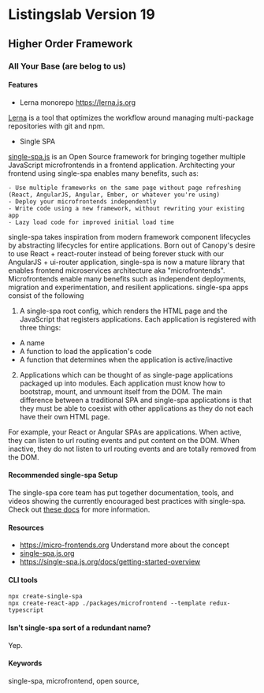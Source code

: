 # Listingslab Version 19
## Higher Order Framework
### All Your Base (are belog to us)


#### Features 

- Lerna monorepo 
https://lerna.js.org

[Lerna](https://github.com/lerna/lerna) is a tool that optimizes the workflow around managing multi-package repositories with git and npm.

- Single SPA

[single-spa.js](https://single-spa.js.org) is an Open Source framework for bringing together multiple JavaScript microfrontends in a frontend application. Architecting your frontend using single-spa enables many benefits, such as:

    - Use multiple frameworks on the same page without page refreshing (React, AngularJS, Angular, Ember, or whatever you're using)
    - Deploy your microfrontends independently
    - Write code using a new framework, without rewriting your existing app
    - Lazy load code for improved initial load time

single-spa takes inspiration from modern framework component lifecycles by abstracting lifecycles for entire applications. Born out of Canopy's desire to use React + react-router instead of being forever stuck with our AngularJS + ui-router application, single-spa is now a mature library that enables frontend microservices architecture aka "microfrontends". Microfrontends enable many benefits such as independent deployments, migration and experimentation, and resilient applications. single-spa apps consist of the following

1. A single-spa root config, which renders the HTML page and the JavaScript that registers applications. Each application is registered with three things:

- A name
- A function to load the application's code
- A function that determines when the application is active/inactive

2. Applications which can be thought of as single-page applications packaged up into modules. Each application must know how to bootstrap, mount, and unmount itself from the DOM. The main difference between a traditional SPA and single-spa applications is that they must be able to coexist with other applications as they do not each have their own HTML page.

For example, your React or Angular SPAs are applications. When active, they can listen to url routing events and put content on the DOM. When inactive, they do not listen to url routing events and are totally removed from the DOM.

#### Recommended single-spa Setup

The single-spa core team has put together documentation, tools, and videos showing the currently encouraged best practices with single-spa. Check out [these docs](https://single-spa.js.org/docs/recommended-setup/) for more information.

#### Resources

- https://micro-frontends.org Understand more about the concept
- [single-spa.js.org](https://single-spa.js.org)
- https://single-spa.js.org/docs/getting-started-overview

#### CLI tools
```
npx create-single-spa
npx create-react-app ./packages/microfrontend --template redux-typescript
```

#### Isn't single-spa sort of a redundant name?

Yep.

#### Keywords

single-spa, microfrontend, open source,




